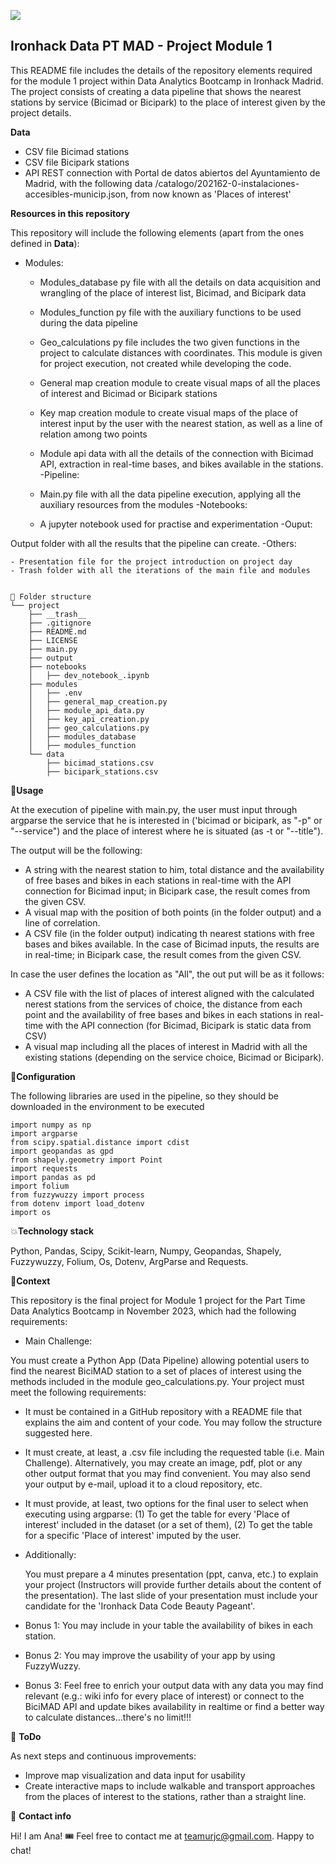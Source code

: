 <p align="left"><img src="https://cdn-images-1.medium.com/max/184/1*2GDcaeYIx_bQAZLxWM4PsQ@2x.png"></p>

## **Ironhack Data PT MAD - Project Module 1**

This README file includes the details of the repository elements required for the module 1 project within Data Analytics Bootcamp in Ironhack Madrid.
The project consists of creating a data pipeline that shows the nearest stations by service (Bicimad or Bicipark) to the place of interest given by the project details. 

**Data**

- CSV file Bicimad stations
- CSV file Bicipark stations
- API REST connection with Portal de datos abiertos del Ayuntamiento de Madrid, with the following data /catalogo/202162-0-instalaciones-accesibles-municip.json, from now known as 'Places of interest'

**Resources in this repository**

This repository will include the following elements (apart from the ones defined in **Data**): 

- Modules:

    - Modules_database py file with all the details on data acquisition and wrangling of the place of interest list, Bicimad, and Bicipark data
    - Modules_function py file with the auxiliary functions to be used during the data pipeline
    - Geo_calculations py file includes the two given functions in the project to calculate distances with coordinates. This module is given for project execution, not created while developing the code.
    - General map creation module to create visual maps of all the places of interest and Bicimad or Bicipark stations
    - Key map creation module to create visual maps of the place of interest input by the user with the nearest station, as well as a line of relation among two points
    - Module api data with all the details of the connection with Bicimad API, extraction in real-time bases, and bikes available in the stations.
-Pipeline:

    - Main.py file with all the data pipeline execution, applying all the auxiliary resources from the modules 
-Notebooks: 

    - A jupyter notebook used for practise and experimentation
-Ouput: 

Output folder with all the results that the pipeline can create.
-Others:

    - Presentation file for the project introduction on project day
    - Trash folder with all the iterations of the main file and modules
```

📁 Folder structure
└── project
    ├── __trash__
    ├── .gitignore
    ├── README.md
    ├── LICENSE
    ├── main.py
    ├── output
    ├── notebooks
    │   ├── dev_notebook_.ipynb
    ├── modules
    │   ├── .env
    │   ├── general_map_creation.py
    │   ├── module_api_data.py
    │   ├── key_api_creation.py
    │   ├── geo_calculations.py
    │   ├── modules_database
    │   ├── modules_function
    └── data
        ├── bicimad_stations.csv
        ├── bicipark_stations.csv

```

🥤**Usage**

At the execution of pipeline with main.py, the user must input through argparse the service that he is interested in ('bicimad or bicipark, as "-p" or "--service") and the place of interest where he is situated (as -t or "--title"). 

The output will be the following: 

- A string with the nearest station to him, total distance and the availability of free bases and bikes in each stations in real-time with the API connection for Bicimad input; in Bicipark case, the result comes from the given CSV.
- A visual map with the position of both points (in the folder output) and a line of correlation.
- A CSV file (in the folder output) indicating th nearest stations with free bases and bikes available. In the case of Bicimad inputs, the results are in real-time; in Bicipark case, the result comes from the given CSV.


In case the user defines the location as "All", the out put will be as it follows: 

- A CSV file with the list of places of interest aligned with the calculated nerest stations from the services of choice,  the distance from each point and the availability of free bases and bikes in each stations in real-time with the API connection (for Bicimad, Bicipark is static data from CSV)
- A visual map including all the places of interest in Madrid with all the existing stations (depending on the service choice, Bicimad or Bicipark).


🔧**Configuration**

The following libraries are used in the pipeline, so they should be downloaded in the environment to be executed

```
import numpy as np
import argparse
from scipy.spatial.distance import cdist
import geopandas as gpd
from shapely.geometry import Point
import requests
import pandas as pd 
import folium 
from fuzzywuzzy import process
from dotenv import load_dotenv
import os
```

💥**Technology stack**

Python, Pandas, Scipy, Scikit-learn, Numpy, Geopandas, Shapely, Fuzzywuzzy, Folium, Os, Dotenv, ArgParse and Requests.

👀**Context**

This repository is the final project for Module 1 project for the Part Time Data Analytics Bootcamp in November 2023, which had the following requirements: 

- Main Challenge:

You must create a Python App (Data Pipeline) allowing potential users to find the nearest BiciMAD station to a set of places of interest using the methods included in the module geo_calculations.py.
Your project must meet the following requirements:

- It must be contained in a GitHub repository with a README file that explains the aim and content of your code. You may follow the structure suggested here.

- It must create, at least, a .csv file including the requested table (i.e. Main Challenge). Alternatively, you may create an image, pdf, plot or any other output format that you may find convenient. You may also send your output by e-mail, upload it to a cloud repository, etc.

- It must provide, at least, two options for the final user to select when executing using argparse: (1) To get the table for every 'Place of interest' included in the dataset (or a set of them), (2) To get the table for a specific 'Place of interest' imputed by the user.

- Additionally:

    You must prepare a 4 minutes presentation (ppt, canva, etc.) to explain your project (Instructors will provide further details about the content of the presentation). The last slide of your presentation must include your candidate for the 'Ironhack Data Code Beauty Pageant'.

- Bonus 1:
You may include in your table the availability of bikes in each station.

- Bonus 2:
You may improve the usability of your app by using FuzzyWuzzy.

- Bonus 3:
Feel free to enrich your output data with any data you may find relevant (e.g.: wiki info for every place of interest) or connect to the BiciMAD API and update bikes availability in realtime or find a better way to calculate distances...there's no limit!!!

💩 **ToDo**

As next steps and continuous improvements: 

- Improve map visualization and data input for usability 
- Create interactive maps to include walkable and transport approaches from the places of interest to the stations, rather than a straight line.


💌 **Contact info**

Hi! I am Ana! 🎟
Feel free to contact me at teamurjc@gmail.com. Happy to chat!
